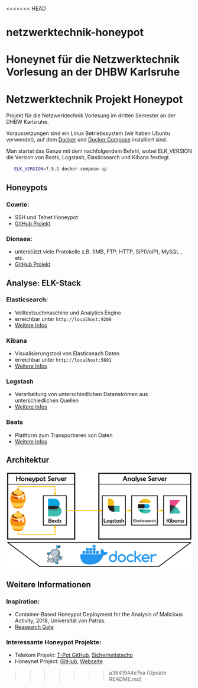<<<<<<< HEAD
# netzwerktechnik-honeypot
Honeynet für die Netzwerktechnik Vorlesung an der DHBW Karlsruhe
=======
# Netzwerktechnik Projekt Honeypot

Projekt für die Netzwerktechnik Vorlesung im dritten Semester an der DHBW Karlsruhe.

Voraussetzungen sind ein Linux Betriebssystem (wir haben Ubuntu verwendet), auf dem [Docker](https://docs.docker.com/install/linux/docker-ce/ubuntu/) und [Docker Compose](https://docs.docker.com/compose/install/) installiert sind.

Man startet das Ganze mit dem nachfolgendem Befehl, wobei ELK_VERSION die Version von Beats, Logstash, Elasticsearch und Kibana festlegt.

```bash
   ELK_VERSION=7.5.1 docker-compose up
```

## Honeypots

### Cowrie:

 - SSH und Telnet Honeypot
 - [GitHub Projekt](https://github.com/cowrie/cowrie)

### Dionaea:

 - unterstützt viele Protokolle z.B. SMB, FTP, HTTP, SIP(VoIP), MySQL , etc.
 - [GitHub Projekt](https://github.com/DinoTools/dionaea)

## Analyse: ELK-Stack

### Elasticsearch:

 - Volltextsuchmaschine und Analytics Engine
 - erreichbar unter `http://localhost:9200`
 - [Weitere Infos](https://www.elastic.co/de/elasticsearch)

### Kibana

 - Visualisierungstool von Elasticseach Daten
 - erreichbar unter `http://localhost:5601`
 - [Weitere Infos](https://www.elastic.co/de/kibana)

### Logstash

 - Verarbeitung von unterschiedlichen Datenströmen aus unterschiedlichen Quellen
 - [Weitere Infos](https://www.elastic.co/de/logstash)

### Beats

 - Plattform zum Transportieren von Daten
 - [Weitere Infos](https://www.elastic.co/de/beats)

## Architektur

![Architektur](/assets/architecture.png)

## Weitere Informationen

### Inspiration:

 - Container-Based Honeypot Deployment for the Analysis of Malicious Activity, 2018, Universität von Patras. 
 - [Reasearch Gate](https://www.researchgate.net/publication/328430216_Container-Based_Honeypot_Deployment_for_the_Analysis_of_Malicious_Activity)

### Interessante Honeypot Projekte:

 - Telekom Projekt: [T-Pot GitHub](https://github.com/dtag-dev-sec/tpotce), [Sicherheitstacho](https://sicherheitstacho.eu)
 - Honeynet Project: [GitHub](https://github.com/honeynet), [Webseite](https://www.honeynet.org/)
>>>>>>> a3841944e7ea (Update README.md)
